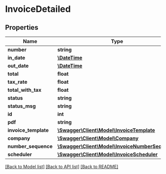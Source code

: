 # InvoiceDetailed

## Properties
Name | Type | Description | Notes
------------ | ------------- | ------------- | -------------
**number** | **string** |  | [optional] 
**in_date** | [**\DateTime**](\DateTime.md) |  | [optional] 
**out_date** | [**\DateTime**](\DateTime.md) |  | [optional] 
**total** | **float** |  | [optional] 
**tax_rate** | **float** |  | [optional] 
**total_with_tax** | **float** |  | [optional] 
**status** | **string** |  | [optional] 
**status_msg** | **string** |  | [optional] 
**id** | **int** |  | [optional] 
**pdf** | **string** |  | [optional] 
**invoice_template** | [**\Swagger\Client\Model\InvoiceTemplate**](InvoiceTemplate.md) |  | 
**company** | [**\Swagger\Client\Model\Company**](Company.md) |  | 
**number_sequence** | [**\Swagger\Client\Model\InvoiceNumberSequence**](InvoiceNumberSequence.md) |  | [optional] 
**scheduler** | [**\Swagger\Client\Model\InvoiceScheduler**](InvoiceScheduler.md) |  | [optional] 

[[Back to Model list]](../README.md#documentation-for-models) [[Back to API list]](../README.md#documentation-for-api-endpoints) [[Back to README]](../README.md)


